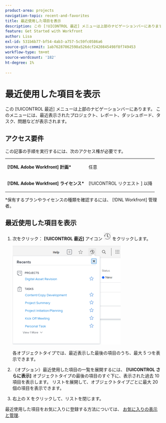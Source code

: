 ```yaml
---
product-area: projects
navigation-topic: recent-and-favorites
title: 最近使用した項目を表示
description: この [!UICONTROL 最近] メニューは上部のナビゲーションバーにあります。 このメニューには、最近表示されたプロジェクト、レポート、ダッシュボード、タスク、問題などが表示されます。
feature: Get Started with Workfront
author: Lisa
exl-id: 531b6b77-bf54-4ab3-a757-5c59fc0586a6
source-git-commit: 1ab76287062598a526dcf2420845498f8f749453
workflow-type: tm+mt
source-wordcount: '182'
ht-degree: 1%

---
```


# 最近使用した項目を表示

この [!UICONTROL 最近] メニューは上部のナビゲーションバーにあります。 このメニューには、最近表示されたプロジェクト、レポート、ダッシュボード、タスク、問題などが表示されます。

## アクセス要件

この記事の手順を実行するには、次のアクセス権が必要です。

<table style="table-layout:auto"> 
 <col> 
 </col> 
 <col> 
 </col> 
 <tbody> 
  <tr> 
   <td role="rowheader"><strong>[!DNL Adobe Workfront] 計画*</strong></td> 
   <td> <p>任意</p> </td> 
  </tr> 
  <tr> 
   <td role="rowheader"><strong>[!DNL Adobe Workfront] ライセンス*</strong></td> 
   <td> <p>[!UICONTROL リクエスト ] 以降</p> </td> 
  </tr> 
 </tbody> 
</table>

&#42;保有するプランやライセンスの種類を確認するには、 [!DNL Workfront] 管理者。

## 最近使用した項目を表示

1. 次をクリック： **[!UICONTROL 最近]** アイコン ![[!UICONTROL 最近]](assets/recents-icon-40x43.png) をクリックします。

   ![最近のリスト](assets/recents-list-2022-350x319.png)

   各オブジェクトタイプでは、最近表示した最後の項目のうち、最大 5 つを表示できます。

1. （オプション）最近使用した項目の一覧を展開するには、 **[!UICONTROL さらに表示]** オブジェクトタイプの最後の項目のすぐ下に、表示された過去 10 項目を表示します。 リストを展開して、オブジェクトタイプごとに最大 20 個の項目を表示できます。
1. 右上の X をクリックして、リストを閉じます。

最近使用した項目をお気に入りに登録する方法については、 [お気に入りの表示と管理](../../../workfront-basics/navigate-workfront/recent-and-favorites/view-and-manage-favorites.md).
